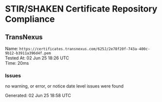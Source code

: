 # STIR/SHAKEN Certificate Repository Compliance

## TransNexus

Name: `https://certificates.transnexus.com/625J/2e78f20f-743a-400c-9b12-b3911a396d4f.pem`\
Tested At: 02 Jun 25 18:26 UTC\
Time: 20ms

### Issues

no warning, or error, or notice date level issues were found

Generated: 02 Jun 25 18:58 UTC
